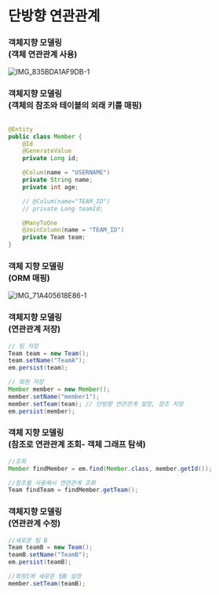 # 단방향 연관관계

### 객체지향 모델링<br> (객체 연관관계 사용)
![IMG_835BDA1AF9DB-1](https://user-images.githubusercontent.com/105579811/227723176-358d6dc5-311a-486e-92a0-deba742467c5.jpeg)

### 객체지향 모델링 <br> (객체의 참조와 테이블의 외래 키를 매핑)
```java

@Entity
public class Member {
    @Id
    @GenerateValue
    private Long id;

    @Colum(name = "USERNAME")
    private String name;
    private int age;

    // @Colum(name="TEAM_ID")
    // private Long teamId;

    @ManyToOne
    @JoinColumn(name = "TEAM_ID")
    private Team team;
}
```

### 객체 지향 모델링 <br> (ORM 매핑)
![IMG_71A405618E86-1](https://user-images.githubusercontent.com/105579811/227723371-9131e9e4-2d23-4183-b350-9d5d0fdab955.jpeg)

### 객체지향 모델링<br> (연관관계 저장)
```java
// 팀 저장
Team team = new Team();
team.setName("TeamA");
em.persist(team);

// 회원 저장
Member member = new Member();
member.setName("member1");
member.setTeam(team); // 단방향 연관관계 설정, 참조 저장
em.persist(member);
```

### 객체 지향 모델링 <br> (참조로 연관관계 조회- 객체 그래프 탐색)
```java
//조회
Member findMember = em.find(Member.class, member.getId());

//참조를 사용해서 연관관계 조회
Team findTeam = findMember.getTeam();
```

### 객체지향 모델링 <br> (연관관계 수정)
```java
//새로운 팀 B
Team teamB = new Team();
teamB.setName("TeamB");
em.persist(teamB);

//회원1에 새로운 팀B 설정
member.setTeam(teamB);
```